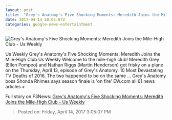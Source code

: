 ```yaml
---
layout: post
title:  "Grey's Anatomy's Five Shocking Moments: Meredith Joins the Mile-High Club - Us Weekly"
date: 2017-04-14 10:05:07Z
categories: google-news-entertaintment
---
```


![Grey's Anatomy's Five Shocking Moments: Meredith Joins the Mile-High Club - Us Weekly](http://img.usmagazine.com/social/greys-anatomy-zoom-e1d5896c-e127-4834-b4eb-000446b09f53.jpg)

Us Weekly Grey's Anatomy's Five Shocking Moments: Meredith Joins the Mile-High Club Us Weekly Welcome to the mile-high club! Meredith Grey (Ellen Pompeo) and Nathan Riggs (Martin Henderson) got frisky on a plane on the Thursday, April 13, episode of Grey's Anatomy. 10 Most Devastating TV Deaths of 2016. The two happened to be on the same ... Grey's Anatomy boss Shonda Rhimes says season finale is 'on fire' EW.com all 61 news articles »


Full story on F3News: [Grey's Anatomy's Five Shocking Moments: Meredith Joins the Mile-High Club - Us Weekly](http://www.f3nws.com/n/4aVkfH)

> Posted on: Friday, April 14, 2017 3:05:07 PM

